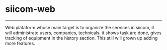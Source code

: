 # siicom-web
-----------------
 Web plataform whose main target is to organize the services in siicom, it will administrate users, companies, technicals.
it shows task are done, gives tracking of equipment in the history section. This still will grown up adding more features.
